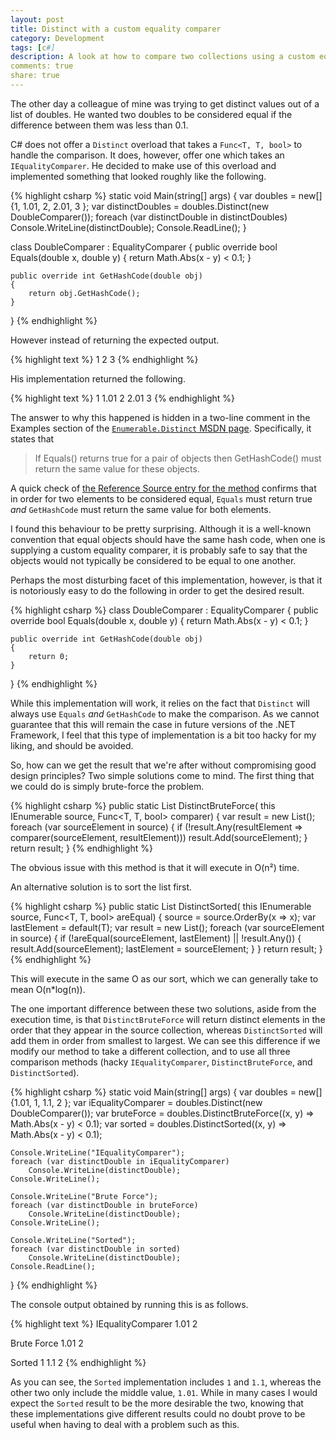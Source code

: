 ```yaml
---
layout: post
title: Distinct with a custom equality comparer
category: Development
tags: [c#]
description: A look at how to compare two collections using a custom equality comparer. It's not as easy as it may seem!
comments: true
share: true
---
```


The other day a colleague of mine was trying to get distinct values out of a list of doubles. He wanted two doubles to be considered equal if the difference between them was less than 0.1.

C# does not offer a `Distinct` overload that takes a `Func<T, T, bool>` to handle the comparison. It does, however, offer one which takes an `IEqualityComparer`. He decided to make use of this overload and implemented something that looked roughly like the following.

{% highlight csharp %} 
static void Main(string[] args)
{
    var doubles = new[] {1, 1.01, 2, 2.01, 3 };
    var distinctDoubles = doubles.Distinct(new DoubleComparer());
    foreach (var distinctDouble in distinctDoubles)
        Console.WriteLine(distinctDouble);
    Console.ReadLine();
}

class DoubleComparer : EqualityComparer<double>
{
    public override bool Equals(double x, double y)
    {
        return Math.Abs(x - y) < 0.1;
    }

    public override int GetHashCode(double obj)
    {
        return obj.GetHashCode();
    }
}
{% endhighlight %}

However instead of returning the expected output.

{% highlight text %}
1
2
3
{% endhighlight %}

His implementation returned the following.

{% highlight text %}
1
1.01
2
2.01
3
{% endhighlight %}

The answer to why this happened is hidden in a two-line comment in the Examples section of the [`Enumerable.Distinct` MSDN page](http://msdn.microsoft.com/en-us/library/bb338049(v=vs.110).aspx). Specifically, it states that

> If Equals() returns true for a pair of objects then GetHashCode() must return the same value for these objects.

A quick check of [the Reference Source entry for the method](http://referencesource.microsoft.com/#System.Core/System/Linq/Enumerable.cs#1246b23904e29c42#references) confirms that in order for two elements to be considered equal, `Equals` must return true *and* `GetHashCode` must return the same value for both elements.

I found this behaviour to be pretty surprising. Although it is a well-known convention that equal objects should have the same hash code, when one is supplying a custom equality comparer, it is probably safe to say that the objects would not typically be considered to be equal to one another.

Perhaps the most disturbing facet of this implementation, however, is that it is notoriously easy to do the following in order to get the desired result.

{% highlight csharp %} 
class DoubleComparer : EqualityComparer<double>
{
    public override bool Equals(double x, double y)
    {
        return Math.Abs(x - y) < 0.1;
    }

    public override int GetHashCode(double obj)
    {
        return 0;
    }
}
{% endhighlight %}

While this implementation will work, it relies on the fact that `Distinct` will always use `Equals` *and* `GetHashCode` to make the comparison. As we cannot guarantee that this will remain the case in future versions of the .NET Framework, I feel that this type of implementation is a bit too hacky for my liking, and should be avoided.

So, how can we get the result that we're after without compromising good design principles? Two simple solutions come to mind. The first thing that we could do is simply brute-force the problem.

{% highlight csharp %}
public static List<T> DistinctBruteForce<T>(
	this IEnumerable<T> source, Func<T, T, bool> comparer)
{
    var result = new List<T>();
    foreach (var sourceElement in source)
    {
        if (!result.Any(resultElement => comparer(sourceElement, resultElement)))
            result.Add(sourceElement);
    }
    return result;
}
{% endhighlight %}

The obvious issue with this method is that it will execute in O(n²) time.

An alternative solution is to sort the list first.

{% highlight csharp %}
public static List<T> DistinctSorted<T>(
	this IEnumerable<T> source, Func<T, T, bool> areEqual)
{
    source = source.OrderBy(x => x);
    var lastElement = default(T);
    var result = new List<T>();
    foreach (var sourceElement in source)
    {
        if (!areEqual(sourceElement, lastElement) || !result.Any())
        {
            result.Add(sourceElement);
            lastElement = sourceElement;
        }
    }
    return result;
}
{% endhighlight %}

This will execute in the same O as our sort, which we can generally take to mean O(n*log(n)).

The one important difference between these two solutions, aside from the execution time, is that `DistinctBruteForce` will return distinct elements in the order that they appear in the source collection, whereas `DistinctSorted` will add them in order from smallest to largest. We can see this difference if we modify our method to take a different collection, and to use all three comparison methods (hacky `IEqualityComparer`, `DistinctBruteForce`, and `DistinctSorted`).

{% highlight csharp %}
static void Main(string[] args)
{
    var doubles = new[] {1.01, 1, 1.1, 2 };
    var iEqualityComparer = doubles.Distinct(new DoubleComparer());
    var bruteForce = doubles.DistinctBruteForce((x, y) => Math.Abs(x - y) < 0.1);
    var sorted = doubles.DistinctSorted((x, y) => Math.Abs(x - y) < 0.1);

    Console.WriteLine("IEqualityComparer");
    foreach (var distinctDouble in iEqualityComparer)
        Console.WriteLine(distinctDouble);
    Console.WriteLine();

    Console.WriteLine("Brute Force");
    foreach (var distinctDouble in bruteForce)
        Console.WriteLine(distinctDouble);
    Console.WriteLine();

    Console.WriteLine("Sorted");
    foreach (var distinctDouble in sorted)
        Console.WriteLine(distinctDouble);
    Console.ReadLine();
}
{% endhighlight %}

The console output obtained by running this is as follows.

{% highlight text %}
IEqualityComparer
1.01
2

Brute Force
1.01
2

Sorted
1
1.1
2
{% endhighlight %}

As you can see, the `Sorted` implementation includes `1` and `1.1`, whereas the other two only include the middle value, `1.01`. While in many cases I would expect the `Sorted` result to be the more desirable the two, knowing that these implementations give different results could no doubt prove to be useful when having to deal with a problem such as this.